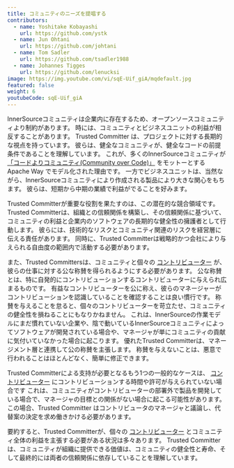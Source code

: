 ```yaml
---
title: コミュニティのニーズを提唱する
contributors:
  - name: Yoshitake Kobayashi
    url: https://github.com/ystk
  - name: Jun Ohtani
    url: https://github.com/johtani
  - name: Tom Sadler
    url: https://github.com/tsadler1988
  - name: Johannes Tigges
    url: https://github.com/lenucksi
image: https://img.youtube.com/vi/sqE-Uif_giA/mqdefault.jpg
featured: false
weight: 6
youtubeCode: sqE-Uif_giA
---
```

<div id="advocating" class="paragraph">
<p>InnerSourceコミュニティは企業内に存在するため、オープンソースコミュニティより制約があります。
時には、コミュニティとビジネスユニットの利益が相反することがあります。
Trusted Committer は、プロジェクトに対する長期的な視点を持っています。
彼らは、健全なコミュニティが、健全なコードの前提条件であることを理解しています。
これが、多くのInnerSourceコミュニティが <a href="http://theapacheway.com/community-over-code/">「コードよりコミュニティ(Community over Code)」</a> をモットーとする Apache Way でモデル化された理由です。
一方でビジネスユニットは、当然ながら、InnerSourceコミュニティにより作成される製品により大きな関心をもちます。
彼らは、短期から中期の業績で利益がでることを好みます。</p>
</div>
<div class="paragraph">
<p>Trusted Committerが重要な役割を果たすのは、この潜在的な競合領域です。
Trusted Committerは、組織との信頼関係を構築し、その信頼関係に基づいて、コミュニティの利益と企業内のソフトウェアの長期的な健全性の擁護者として行動します。
彼らには、技術的なリスクとコミュニティ関連のリスクを経営層に伝える責任があります。
同時に、Trusted Committerは戦略的かつ会社により与えられる自由度の範囲内で活動する必要があります。</p>
</div>
<div class="paragraph">
<p>また、Trusted Committersは、コミュニティと個々の <a href="https://innersourcecommons.org/ja/learn/learning-path/contributor">コントリビューター</a> が、彼らの仕事に対する公な称賛を得られるようにする必要があります。
公な称賛とは、特に自発的にコントリビューションするコントリビューターに与えられ広まるものです。
有益なコントリビューターを公に称え、彼らのマネージャーがコントリビューションを認識していることを確認することは良い慣行です。
称賛を与えることを怠ると、個々のコントリビューターを苛立たせ、コミュニティの健全性を損ねることにもなりかねません。
これは、InnerSourceの作業モデルにまだ慣れていない企業や、陰で動いているInnerSourceコミュニティによってソフトウェアが開発されている場合や、マネージャが単にコミュニティの貢献に気付いていなかった場合に起こります。
優れたTrusted Committerは、マネージメント層と連携して公の称賛を主張します。
称賛を与えないことは、悪意で行われることはほとんどなく、簡単に修正できます。</p>
</div>
<div class="paragraph">
<p>Trusted Committerによる支持が必要となるもう1つの一般的なケースは、 <a href="https://innersourcecommons.org/ja/learn/learning-path/contributor">コントリビューター</a> にコントリビューションする時間や許可が与えられていない場合です
これは、コミュニティがコントリビューターの部署外で製品を開発している場合で、マネージャの目標との関係がない場合に起こる可能性があります。
この場合、Trusted Committer はコントリビュータのマネージャと議論し、代替案の決定を求め働きかける必要があります。</p>
</div>
<div class="paragraph">
<p>要約すると、Trusted Committerが、個々の <a href="https://innersourcecommons.org/ja/learn/learning-path/contributor">コントリビューター</a> とコミュニティ全体の利益を主張する必要がある状況は多々あります。
Trusted Committerは、コミュニティが組織に提供できる価値は、コミュニティの健全性と寿命、そして最終的には両者の信頼関係に依存していることを理解しています。</p>
</div>
<!--- This file autogenerated from https://github.com/InnerSourceCommons/InnerSourceLearningPath/blob/master/scripts -->